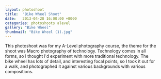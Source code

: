 ```yaml
---
layout: photoshoot
title:  "Bike Wheel Shoot"
date:   2013-04-28 16:00:00 +0000
categories: photoshoots alevel
gallery: "Bike Wheel"
thumbnail: "Bike Wheel (1).jpg"
---
```

This photoshoot was for my A-Level photography course, the theme for the shoot was Macro photography of technology. Technology comes in all forms, so I thought I'd experiment with more traditional technology. The bike wheel has lots of detail, and interesting focal points, so I took it out for a walk, and photographed it against various backgrounds with various compositions.
